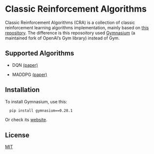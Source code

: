 # Classic Reinforcement Algorithms
Classic Reinforcement Algorithms (CRA) is a collection of classic reinforcement learning algorithms implementation, mainly based on [this repository](https://github.com/boyu-ai/Hands-on-RL). The difference is this reposoitory used [Gymnasium](https://gymnasium.farama.org/) (a maintained fork of OpenAI’s Gym library) instead of Gym.


## Supported Algorithms


- DQN [(paper)](https://arxiv.org/abs/1312.5602)

- MADDPG [(paper)](https://arxiv.org/abs/1706.02275)



## Installation

To install Gymnasium, use this:

```bash
  pip install gymnasium==0.28.1
```
Or check its [website](https://pypi.org/project/gymnasium/).

## License

[MIT](https://choosealicense.com/licenses/mit/)


